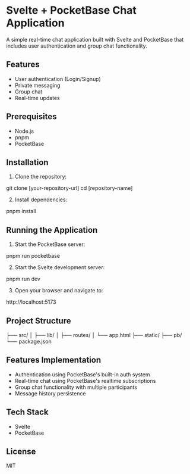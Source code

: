 
# Svelte + PocketBase Chat Application

A simple real-time chat application built with Svelte and PocketBase that includes user authentication and group chat functionality.

## Features

- User authentication (Login/Signup)
- Private messaging
- Group chat
- Real-time updates

## Prerequisites

- Node.js
- pnpm
- PocketBase

## Installation

1. Clone the repository:

git clone [your-repository-url]
cd [repository-name]


2. Install dependencies:

pnpm install


## Running the Application

1. Start the PocketBase server:

pnpm run pocketbase


2. Start the Svelte development server:

pnpm run dev


3. Open your browser and navigate to:

http://localhost:5173


## Project Structure


├── src/
│   ├── lib/
│   ├── routes/
│   └── app.html
├── static/
├── pb/
└── package.json


## Features Implementation

- Authentication using PocketBase's built-in auth system
- Real-time chat using PocketBase's realtime subscriptions
- Group chat functionality with multiple participants
- Message history persistence

## Tech Stack

- Svelte
- PocketBase

## License

MIT
